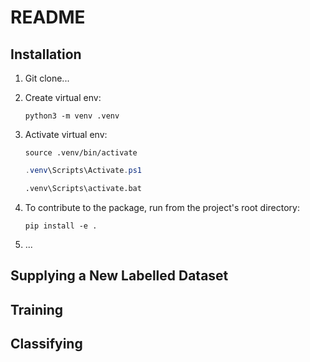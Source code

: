 # README

## Installation

1. Git clone...
2. Create virtual env:

    ```bash/powershell/cmd
    python3 -m venv .venv
    ```

3. Activate virtual env:

    ```bash/zsh
    source .venv/bin/activate
    ```

    ```powershell
    .venv\Scripts\Activate.ps1
    ```

    ```cmd
    .venv\Scripts\activate.bat
    ```

4. To contribute to the package, run from the project's root directory:

    ```bash/zsh
    pip install -e .
    ```

5. ...

## Supplying a New Labelled Dataset

## Training

## Classifying
